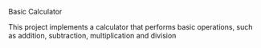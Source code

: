 Basic Calculator

This project implements a calculator that performs basic operations, such as addition, subtraction, multiplication and division
